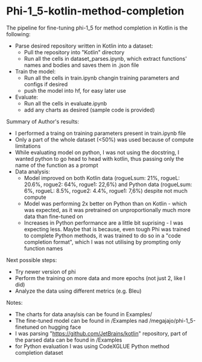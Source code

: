 # Phi-1_5-kotlin-method-completion
The pipeline for fine-tuning phi-1_5 for method completion in Kotlin is the following:
- Parse desired repository written in Kotlin into a dataset:
     -  Pull the repository into "Kotlin" directory
     -  Run all the cells in dataset_parses.ipynb, which extract functions' names and       bodies and saves them in .json file
- Train the model:
     - Run all the cells in train.ipynb changin training parameters and configs if desired
     - push the model into hf, for easy later use
- Evaluate:
     - Run all the cells in evaluate.ipynb
     - add any charts as desired (sample code is provided)
 


Summary of Author's results:
- I performed a traing on training parameters present in train.ipynb file
- Only a part of the whole dataset (<50%) was used because of compute limitations
- While evaluating model on python, I was not using the docstring, I wanted python to go head to head with kotlin, thus passing only the name of the function as a prompt
- Data analysis:
    - Model improved on both Kotlin data (rogueLsum: 21%, rogueL: 20.6%, rogue2: 64%, rogue1: 22,6%) and Python data (rogueLsum: 6%, rogueL: 8.5%, rogue2: 4.4%, rogue1: 7,6%) despite not much compute
    - Model was performing 2x better on Python than on Kotlin - which was expected, as it was pretrained on unproportionally much more data than fine-tuned on
    - Increases in Python performance are a little bit suprising - I was expecting less. Maybe that is because, even tough Phi was trained to complete Python methods, it was trained to do so in a "code completion format", which I was not utilising by prompting only function names


Next possible steps:
 - Try newer version of phi
 - Perform the training on more data and more epochs (not just 2, like I did)
 - Analyze the data using different metrics (e.g. Bleu)


Notes:
- The charts for data anaylsis can be found in Examples/
- The fine-tuned model can be found in /Examples nad /megajajo/phi-1_5-finetuned on hugging face
- I was parsing "https://github.com/JetBrains/kotlin" repository, part of the parsed data can be found in /Examples
- for Python evaluation I was using CodeXGLUE Python method completion dataset
